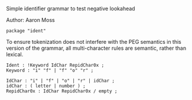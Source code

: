 Simple identifier grammar to test negative lookahead

Author: Aaron Moss

```
package "ident"
```

To ensure tokenization does not interfere with the PEG semantics in this 
version of the grammar, all multi-character rules are semantic, rather than 
lexical.
```
Ident : !Keyword IdChar RepidChar0x ;
Keyword : "i" "f" | "f" "o" "r" ;

IdChar : "i" | "f" | "o" | "r" | idChar ;
idChar : ( letter | number ) ;
RepidChar0x : IdChar RepidChar0x / empty ;
```